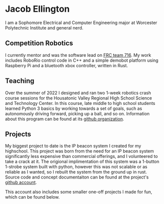 # Jacob Ellington
I am a Sophomore Electrical and Computer Engineering major at Worcester Polytechnic Institute and general nerd.


## Competition Robotics
I currently mentor and was the software lead on [FRC team 716](https://github.com/716robotics). My work includes RoboRio control code in C++ and a simple demobot platform using Raspberry Pi and a bluetooth xbox controller, written in Rust.

## Teaching
Over the summer of 2022 I designed and ran two 1-week robotics crash course sessions for the Housatonic Valley Regional High School Science and Technology Center. In this course, late middle to high school students learned Python 3 basics by working towards a set of goals, such as autonomously driving forward, picking up a ball, and so on. Information about this program can be found at its [github organization](https://github.com/HVRHScamps). 

## Projects
My biggest project to date is the IP beacon system I created for my highschool. This project was born from the need for an IP beacon system significantly less expensive than commercial offerings, and I volunteered to take a crack at it. The origional implimentation of this system was a 1-button 1-strobe system built with python, however this was not scalable or as reliable as I wanted, so I rebuilt the system from the ground up in rust. Source code and concept documentaiton can be found at the project's [github account](https://github.com/EAS-block2).

This account also includes some smaller one-off projects I made for fun, which can be found below.